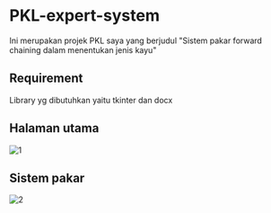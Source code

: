 # PKL-expert-system
Ini merupakan projek PKL saya yang berjudul "Sistem pakar forward chaining dalam menentukan jenis kayu"
## Requirement
Library yg dibutuhkan yaitu tkinter dan docx
## Halaman utama
![1](https://user-images.githubusercontent.com/73747626/184275816-e857f1f6-e711-4ad1-a95e-701ef57bd8de.png)
## Sistem pakar
![2](https://user-images.githubusercontent.com/73747626/184275979-e0f16b97-f301-4a91-a416-7c64b074d7ff.png)
